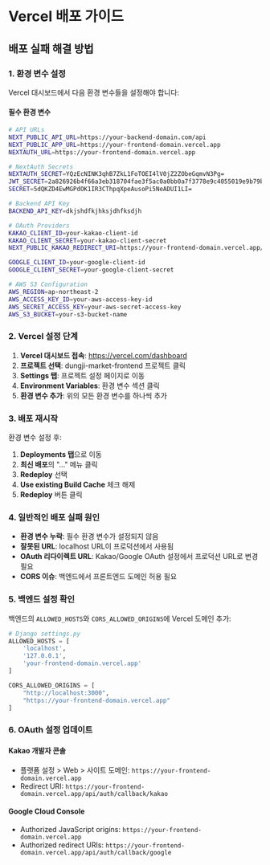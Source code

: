 # Vercel 배포 가이드

## 배포 실패 해결 방법

### 1. 환경 변수 설정

Vercel 대시보드에서 다음 환경 변수들을 설정해야 합니다:

#### 필수 환경 변수
```bash
# API URLs
NEXT_PUBLIC_API_URL=https://your-backend-domain.com/api
NEXT_PUBLIC_APP_URL=https://your-frontend-domain.vercel.app
NEXTAUTH_URL=https://your-frontend-domain.vercel.app

# NextAuth Secrets
NEXTAUTH_SECRET=YQzEcNINK3qhB7ZkL1FoTOEI4lV0jZ2ZObeGqmvN3Pg=
JWT_SECRET=2a826926b4f66a3eb318704fae3f5ac0a0bb0a7f3778e9c4055019e9b79b3fc8
SECRET=5dQKZD4EwMGPdOK1IR3CThpqXpeAusoPi5NeADUI1LI=

# Backend API Key
BACKEND_API_KEY=dkjshdfkjhksjdhfksdjh

# OAuth Providers
KAKAO_CLIENT_ID=your-kakao-client-id
KAKAO_CLIENT_SECRET=your-kakao-client-secret
NEXT_PUBLIC_KAKAO_REDIRECT_URI=https://your-frontend-domain.vercel.app/api/auth/callback/kakao

GOOGLE_CLIENT_ID=your-google-client-id
GOOGLE_CLIENT_SECRET=your-google-client-secret

# AWS S3 Configuration
AWS_REGION=ap-northeast-2
AWS_ACCESS_KEY_ID=your-aws-access-key-id
AWS_SECRET_ACCESS_KEY=your-aws-secret-access-key
AWS_S3_BUCKET=your-s3-bucket-name
```

### 2. Vercel 설정 단계

1. **Vercel 대시보드 접속**: https://vercel.com/dashboard
2. **프로젝트 선택**: dungji-market-frontend 프로젝트 클릭
3. **Settings 탭**: 프로젝트 설정 페이지로 이동
4. **Environment Variables**: 환경 변수 섹션 클릭
5. **환경 변수 추가**: 위의 모든 환경 변수를 하나씩 추가

### 3. 배포 재시작

환경 변수 설정 후:
1. **Deployments 탭**으로 이동
2. **최신 배포**의 "..." 메뉴 클릭
3. **Redeploy** 선택
4. **Use existing Build Cache** 체크 해제
5. **Redeploy** 버튼 클릭

### 4. 일반적인 배포 실패 원인

- **환경 변수 누락**: 필수 환경 변수가 설정되지 않음
- **잘못된 URL**: localhost URL이 프로덕션에서 사용됨
- **OAuth 리다이렉트 URL**: Kakao/Google OAuth 설정에서 프로덕션 URL로 변경 필요
- **CORS 이슈**: 백엔드에서 프론트엔드 도메인 허용 필요

### 5. 백엔드 설정 확인

백엔드의 `ALLOWED_HOSTS`와 `CORS_ALLOWED_ORIGINS`에 Vercel 도메인 추가:

```python
# Django settings.py
ALLOWED_HOSTS = [
    'localhost',
    '127.0.0.1',
    'your-frontend-domain.vercel.app'
]

CORS_ALLOWED_ORIGINS = [
    "http://localhost:3000",
    "https://your-frontend-domain.vercel.app"
]
```

### 6. OAuth 설정 업데이트

#### Kakao 개발자 콘솔
- 플랫폼 설정 > Web > 사이트 도메인: `https://your-frontend-domain.vercel.app`
- Redirect URI: `https://your-frontend-domain.vercel.app/api/auth/callback/kakao`

#### Google Cloud Console
- Authorized JavaScript origins: `https://your-frontend-domain.vercel.app`
- Authorized redirect URIs: `https://your-frontend-domain.vercel.app/api/auth/callback/google`